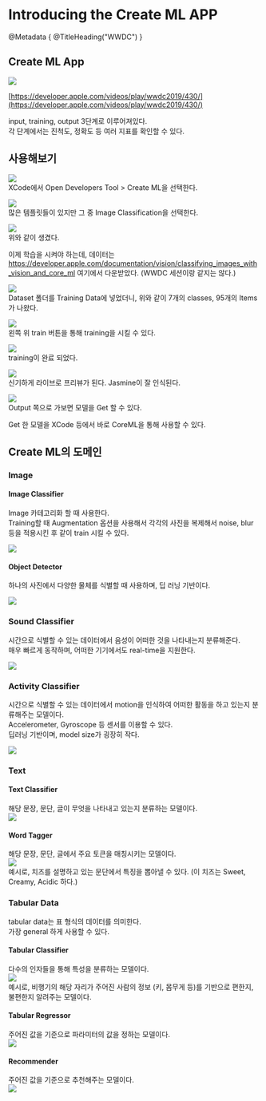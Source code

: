 # Introducing the Create ML APP
@Metadata {
    @TitleHeading("WWDC")
}

## Create ML App
![](2024-01-22-23-07-39.png)

[https://developer.apple.com/videos/play/wwdc2019/430/](https://developer.apple.com/videos/play/wwdc2019/430/)

input, training, output 3단계로 이루어져있다.  
각 단계에서는 진척도, 정확도 등 여러 지표를 확인할 수 있다.  

## 사용해보기
![](2024-01-22-23-12-51.png)  
XCode에서 Open Developers Tool > Create ML을 선택한다.  
  
![](2024-01-22-23-19-55.png)  
많은 템플릿들이 있지만 그 중 Image Classification을 선택한다.  
  
![](2024-01-22-23-38-00.png)  
위와 같이 생겼다.  
  
  
이제 학습을 시켜야 하는데, 데이터는 https://developer.apple.com/documentation/vision/classifying_images_with_vision_and_core_ml 여기에서 다운받았다. (WWDC 세션이랑 같지는 않다.)
  
  
![](2024-01-22-23-38-39.png)  
Dataset 폴더를 Training Data에 넣었더니, 위와 같이 7개의 classes, 95개의 Items가 나왔다.
  

![](2024-01-22-23-45-44.png)  
왼쪽 위 train 버튼을 통해 training을 시킬 수 있다.  
  
![](2024-01-22-23-46-19.png)  
training이 완료 되었다.

![](2024-01-22-23-51-50.png)  
신기하게 라이브로 프리뷰가 된다. Jasmine이 잘 인식된다.

![](2024-01-22-23-52-22.png)  
Output 쪽으로 가보면 모델을 Get 할 수 있다.  

Get 한 모델을 XCode 등에서 바로 CoreML을 통해 사용할 수 있다.  


## Create ML의 도메인
### Image
#### Image Classifier
Image 카테고리화 할 때 사용한다.  
Training할 때 Augmentation 옵션을 사용해서 각각의 사진을 복제해서 noise, blur 등을 적용시킨 후 같이 train 시킬 수 있다.  

![](2024-01-22-23-59-33.png)  

#### Object Detector
하나의 사진에서 다양한 물체를 식별할 때 사용하며, 딥 러닝 기반이다.  

![](2024-01-23-00-02-49.png)  

### Sound Classifier
시간으로 식별할 수 있는 데이터에서 음성이 어떠한 것을 나타내는지 분류해준다.  
매우 빠르게 동작하며, 어떠한 기기에서도 real-time을 지원한다.  

![](2024-01-23-00-05-07.png)  

### Activity Classifier
시간으로 식별할 수 있는 데이터에서 motion을 인식하여 어떠한 활동을 하고 있는지 분류해주는 모델이다.  
Accelerometer, Gyroscope 등 센서를 이용할 수 있다.  
딥러닝 기반이며, model size가 굉장히 작다.  

![](2024-01-23-00-06-58.png)  

### Text
#### Text Classifier
해당 문장, 문단, 글이 무엇을 나타내고 있는지 분류하는 모델이다.  
![](2024-01-23-00-10-10.png)  



#### Word Tagger
해당 문장, 문단, 글에서 주요 토큰을 매칭시키는 모델이다.  
![](2024-01-23-00-12-00.png)  
예시로, 치즈를 설명하고 있는 문단에서 특징을 뽑아낼 수 있다. (이 치즈는 Sweet, Creamy, Acidic 하다.)

### Tabular Data
tabular data는 표 형식의 데이터를 의미한다.  
가장 general 하게 사용할 수 있다.  

#### Tabular Classifier
다수의 인자들을 통해 특성을 분류하는 모델이다.  
![](2024-01-23-00-13-10.png)  
예시로, 비행기의 해당 자리가 주어진 사람의 정보 (키, 몸무게 등)를 기반으로 편한지, 불편한지 알려주는 모델이다.  

#### Tabular Regressor
주어진 값을 기준으로 파라미터의 값을 정하는 모델이다.  
![](2024-01-23-00-19-28.png)  


#### Recommender
주어진 값을 기준으로 추천해주는 모델이다.  
![](2024-01-23-00-20-13.png)  
